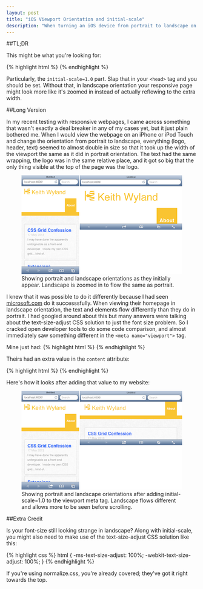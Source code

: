 ```yaml
---
layout: post
title: "iOS Viewport Orientation and initial-scale"
description: "When turning an iOS device from portrait to landscape on a responsive web page, the page and text zooms in instead of staying the same size and reflowing. initial-scale to the rescue!"
---
```


##TL;DR

This might be what you're looking for:

{% highlight html %}
<meta name="viewport" content="width=device-width, initial-scale=1.0">
{% endhighlight %}

Particularly, the `initial-scale=1.0` part. Slap that in your `<head>` tag and you should be set. Without that, in landscape orientation your responsive page might look more like it's zoomed in instead of actually reflowing to the extra width.

##Long Version

In my recent testing with responsive webpages, I came across something that wasn't exactly a deal breaker in any of my cases yet, but it just plain bothered me. When I would view the webpage on an iPhone or iPod Touch and change the orientation from portrait to landscape, everything (logo, header, text) seemed to almost double in size so that it took up the width of the viewport the same as it did in portrait orientation. The text had the same wrapping, the logo was in the same relative place, and it got so big that the only thing visible at the top of the page was the logo.

<figure>
<img src="/assets/images/initscl_none.png" alt="both orientations without initial-scale applied">
<figcaption>Showing portrait and landscape orientations as they initially appear. Landscape is zoomed in to flow the same as portrait.</figcaption>
</figure>

I knew that it was possible to do it differently because I had seen [microsoft.com](http://microsoft.com) do it successsfully. When viewing their homepage in landscape orientation, the text and elements flow differently than they do in portrait. I had googled around about this but many answers were talking about the text-size-adjust CSS solution to just the font size problem. So I cracked open developer tools to do some code comparison, and almost immediately saw something different in the `<meta name="viewport">` tag.

Mine just had:
{% highlight html %}
<meta name="viewport" content="width=device-width">
{% endhighlight %}

Theirs had an extra value in the `content` attribute:

{% highlight html %}
<meta name="viewport" content="width=device-width, initial-scale=1.0">
{% endhighlight %}

Here's how it looks after adding that value to my website:

<figure>
<img src="/assets/images/initscl.png" alt="both orientations with initial-scale applied">
<figcaption>Showing portrait and landscape orientations after adding initial-scale=1.0 to the viewport meta tag. Landscape flows different and allows more to be seen before scrolling.</figcaption>
</figure>

##Extra Credit

Is your font-size still looking strange in landscape? Along with initial-scale, you might also need to make use of the text-size-adjust CSS solution like this:

{% highlight css %}
html {
    -ms-text-size-adjust: 100%;
    -webkit-text-size-adjust: 100%;
}
{% endhighlight %}

If you're using normalize.css, you're already covered; they've got it right towards the top.